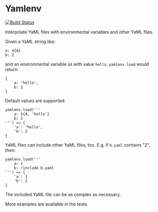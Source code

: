 # Yamlenv

[![Build Status](https://travis-ci.org/lbolla/yamlenv.svg?branch=master)](https://travis-ci.org/lbolla/yamlenv)

Interpolate YaML files with environmental variables and other YaML files.

Given a YaML string like:

    a: ${A}
    b: 2

and an environmental variable `$A` with value `hello`, `yamlenv.load`
would return:

    {
        a: 'hello',
        b: 2
    }

Default values are supported:

    yamlenv.load('''
        a: ${A, 'hello'}
        b: 2
    ''') == {
        'a': 'hello',
        'b': 2
    }

YaML files can include other YaML files, too. E.g. if `b.yaml`
contains "2", then:

    yamlenv.load('''
        a: 1
        b: !include b.yaml
    ''') == {
        'a': 1
        'b': 2
    }

The included YaML file can be as complex as necessary.

More examples are available in the tests.
